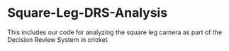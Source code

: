 # Square-Leg-DRS-Analysis
This includes our code for analyzing the square leg camera as part of the Decision Review System in cricket
